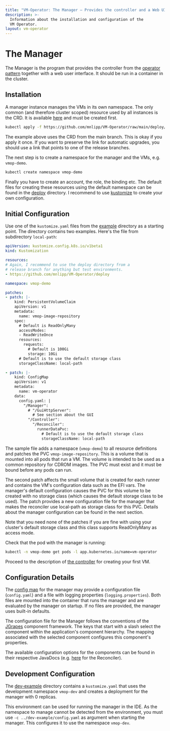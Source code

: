 ```yaml
---
title: "VM-Operator: The Manager — Provides the controller and a Web UI"
description: >-
  Information about the installation and configuration of the
  VM Operator.
layout: vm-operator
---
```


# The Manager

The Manager is the program that provides the controller from the
[operator pattern](https://github.com/cncf/tag-app-delivery/blob/eece8f7307f2970f46f100f51932db106db46968/operator-wg/whitepaper/Operator-WhitePaper_v1-0.md#operator-components-in-kubernetes)
together with a web user interface. It should be run in a container in the cluster.

## Installation

A manager instance manages the VMs in its own namespace. The only
common (and therefore cluster scoped) resource used by all instances
is the CRD. It is available
[here](https://github.com/mnlipp/VM-Operator/raw/main/deploy/crds/vms-crd.yaml)
and must be created first.

```sh
kubectl apply -f https://github.com/mnlipp/VM-Operator/raw/main/deploy/crds/vms-crd.yaml
```

The example above uses the CRD from the main branch. This is okay if
you apply it once. If you want to preserve the link for automatic
upgrades, you should use a link that points to one of the release branches.

The next step is to create a namespace for the manager and the VMs, e.g.
`vmop-demo`.

```sh
kubectl create namespace vmop-demo
```

Finally you have to create an account, the role, the binding etc. The
default files for creating these resources using the default namespace
can be found in the
[deploy](https://github.com/mnlipp/VM-Operator/tree/main/deploy)
directory. I recommend to use
[kustomize](https://kubernetes.io/docs/tasks/manage-kubernetes-objects/kustomization/)
to create your own configuration.

## Initial Configuration

Use one of the `kustomize.yaml` files from the
[example](https://github.com/mnlipp/VM-Operator/tree/main/example) directory
as a starting point. The directory contains two examples. Here's the file
from subdirectory `local-path`:

```yaml
apiVersion: kustomize.config.k8s.io/v1beta1
kind: Kustomization

resources:
# Again, I recommend to use the deploy directory from a
# release branch for anything but test environments.
- https://github.com/mnlipp/VM-Operator/deploy

namespace: vmop-demo

patches:
- patch: |-
    kind: PersistentVolumeClaim
    apiVersion: v1
    metadata:
      name: vmop-image-repository
    spec:
      # Default is ReadOnlyMany
      accessModes:
      - ReadWriteOnce
      resources:
        requests:
          # Default is 100Gi
          storage: 10Gi
      # Default is to use the default storage class
      storageClassName: local-path

- patch: |-
    kind: ConfigMap
    apiVersion: v1
    metadata:
      name: vm-operator
    data:
      config.yaml: |
        "/Manager":
          # "/GuiHttpServer":
            # See section about the GUI
          "/Controller":
            "/Reconciler":
              runnerDataPvc:
                # Default is to use the default storage class
                storageClassName: local-path
```

The sample file adds a namespace (`vmop-demo`) to all resource
definitions and patches the PVC `vmop-image-repository`. This is a volume
that is mounted into all pods that run a VM. The volume is intended
to be used as a common repository for CDROM images. The PVC must exist
and it must be bound before any pods can run.

The second patch affects the small volume that is created for each
runner and contains the VM's configuration data such as the EFI vars.
The manager's default configuration causes the PVC for this volume
to be created with no storage class (which causes the default storage
class to be used). The patch provides a new configuration file for
the manager that makes the reconciler use local-path as storage
class for this PVC. Details about the manager configuration can be
found in the next section.

Note that you need none of the patches if you are fine with using your
cluster's default storage class and this class supports ReadOnlyMany as
access mode.

Check that the pod with the manager is running:

```sh
kubectl -n vmop-demo get pods -l app.kubernetes.io/name=vm-operator
```

Proceed to the description of [the controller](controller.html)
for creating your first VM.

## Configuration Details

The [config map](https://github.com/mnlipp/VM-Operator/blob/main/deploy/vmop-config-map.yaml)
for the manager may provide a configuration file (`config.yaml`) and
a file with logging properties (`logging.properties`). Both files are mounted
into the container that runs the manager and are evaluated by the manager
on startup. If no files are provided, the manager uses built-in defaults.

The configuration file for the Manager follows the conventions of
the [JGrapes](https://jgrapes.org/) component framework.
The keys that start with a slash select the component within the
application's component hierarchy. The mapping associated with the
selected component configures this component's properties.

The available configuration options for the components can be found
in their respective JavaDocs (e.g.
[here](latest-release/javadoc/org/jdrupes/vmoperator/manager/Reconciler.html)
for the Reconciler).

## Development Configuration

The [dev-example](https://github.com/mnlipp/VM-Operator/tree/main/dev-example)
directory contains a `kustomize.yaml` that uses the development namespace
`vmop-dev` and creates a deployment for the manager with 0 replicas.

This environment can be used for running the manager in the IDE. As the
namespace to manage cannot be detected from the environment, you must use
 `-c ../dev-example/config.yaml` as argument when starting the manager. This
configures it to use the namespace `vmop-dev`.
